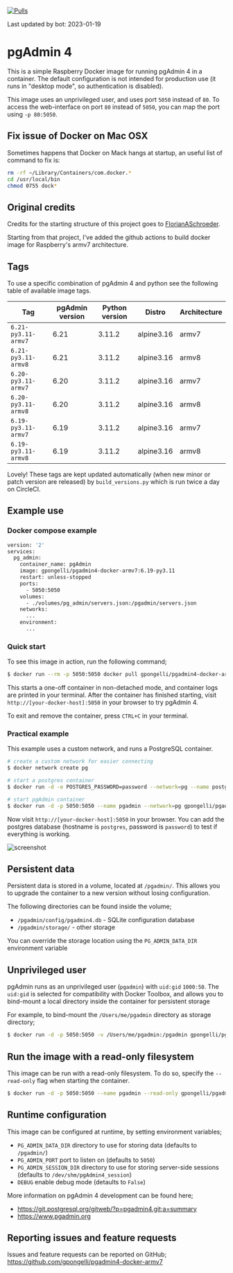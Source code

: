 [![Pulls](https://img.shields.io/docker/pulls/gpongelli/pgadmin4-arm.svg?style=flat-square&logo=docker)](https://hub.docker.com/r/gpongelli/pgadmin4-arm/)


Last updated by bot: 2023-01-19

# pgAdmin 4

This is a simple Raspberry Docker image for running pgAdmin 4 in a container. The default
configuration is not intended for production use (it runs in "desktop mode",
so authentication is disabled).

This image uses an unprivileged user, and uses port `5050` instead of `80`.
To access the web-interface on port `80` instead of `5050`, you can map the
port using `-p 80:5050`.

## Fix issue of Docker on Mac OSX

Sometimes happens that Docker on Mack hangs at startup, an useful list of command to fix is:

```bash
rm -rf ~/Library/Containers/com.docker.*
cd /usr/local/bin
chmod 0755 dock*
```

## Original credits 

Credits for the starting structure of this project goes to [FlorianASchroeder](https://github.com/FlorianASchroeder/pgadmin4-docker).

Starting from that project, I've added the github actions to build docker image for Raspberry's armv7 architecture.


## Tags
To use a specific combination of pgAdmin 4 and python see the following table of available image tags.

|          Tag          |  pgAdmin version  |  Python version  |   Distro   |  Architecture  |
|-----------------------|-------------------|------------------|------------|----------------|
|  `6.21-py3.11-armv7`  |       6.21        |      3.11.2      | alpine3.16 |     armv7      |
|  `6.21-py3.11-armv8`  |       6.21        |      3.11.2      | alpine3.16 |     armv8      |
|  `6.20-py3.11-armv7`  |       6.20        |      3.11.2      | alpine3.16 |     armv7      |
|  `6.20-py3.11-armv8`  |       6.20        |      3.11.2      | alpine3.16 |     armv8      |
|  `6.19-py3.11-armv7`  |       6.19        |      3.11.2      | alpine3.16 |     armv7      |
|  `6.19-py3.11-armv8`  |       6.19        |      3.11.2      | alpine3.16 |     armv8      |

Lovely! These tags are kept updated automatically (when new minor or patch version are released) by `build_versions.py` which is run twice a day on CircleCI.

## Example use

### Docker compose example

```bash
version: '2'
services:
  pg_admin:
    container_name: pgAdmin
    image: gpongelli/pgadmin4-docker-armv7:6.19-py3.11
    restart: unless-stopped
    ports:
      - 5050:5050
    volumes:
      - ./volumes/pg_admin/servers.json:/pgadmin/servers.json
    networks:
      ...
    environment:
      ...
```

### Quick start

To see this image in action, run the following command;

```bash
$ docker run --rm -p 5050:5050 docker pull gpongelli/pgadmin4-docker-armv7:6.19-py3.11
```

This starts a one-off container in non-detached mode, and container logs are
printed in your terminal. After the container has finished starting, visit
`http://[your-docker-host]:5050` in your browser to try pgAdmin 4.

To exit and remove the container, press `CTRL+C` in your terminal.


### Practical example

This example uses a custom network, and runs a PostgreSQL container.

```bash
# create a custom network for easier connecting
$ docker network create pg

# start a postgres container
$ docker run -d -e POSTGRES_PASSWORD=password --network=pg --name postgres postgres:9-alpine

# start pgAdmin container
$ docker run -d -p 5050:5050 --name pgadmin --network=pg gpongelli/pgadmin4-docker-armv7:6.19-py3.11
```

Now visit `http://[your-docker-host]:5050` in your browser. You can add the
postgres database (hostname is `postgres`, password is `password`) to test
if everything is working.

![screenshot](https://raw.githubusercontent.com/thaJeztah/pgadmin4-docker/master/pgadmin-screenshot.png)

## Persistent data

Persistent data is stored in a volume, located at `/pgadmin/`. This allows
you to upgrade the container to a new version without losing configuration.

The following directories can be found inside the volume;

- `/pgadmin/config/pgadmin4.db` - SQLite configuration database
- `/pgadmin/storage/` - other storage

You can override the storage location using the `PG_ADMIN_DATA_DIR`
environment variable

## Unprivileged user

pgAdmin runs as an unprivileged user (`pgadmin`) with `uid:gid` `1000:50`.
The `uid:gid` is selected for compatibility with Docker Toolbox, and allows
you to bind-mount a local directory inside the container for persistent
storage

For example, to bind-mount the `/Users/me/pgadmin` directory as storage directory;

```bash
$ docker run -d -p 5050:5050 -v /Users/me/pgadmin:/pgadmin gpongelli/pgadmin4-docker-armv7:6.19-py3.11
```

## Run the image with a read-only filesystem

This image can be run with a read-only filesystem. To do so, specify the
`--read-only` flag when starting the container.

```bash
$ docker run -d -p 5050:5050 --name pgadmin --read-only gpongelli/pgadmin4-docker-armv7:6.19-py3.11
```

## Runtime configuration

This image can be configured at runtime, by setting environment variables;

- `PG_ADMIN_DATA_DIR` directory to use for storing data (defaults to `/pgadmin/`)
- `PG_ADMIN_PORT` port to listen on (defaults to `5050`)
- `PG_ADMIN_SESSION_DIR` directory to use for storing server-side sessions (defaults to `/dev/shm/pgAdmin4_session`)
- `DEBUG` enable debug mode (detaults to `False`)

More information on pgAdmin 4 development can be found here;

- https://git.postgresql.org/gitweb/?p=pgadmin4.git;a=summary
- https://www.pgadmin.org

## Reporting issues and feature requests

Issues and feature requests can be reported on GitHub;
https://github.com/gpongelli/pgadmin4-docker-armv7

